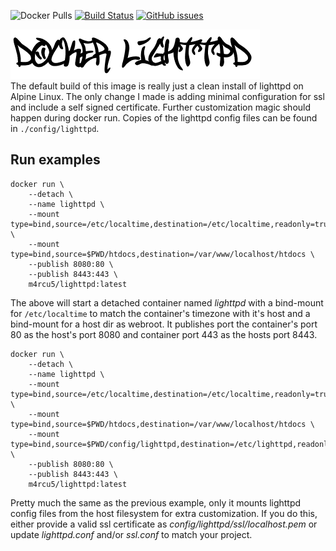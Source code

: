 ![Docker Pulls](https://img.shields.io/docker/pulls/m4rcu5/lighttpd.svg) [![Build Status](https://travis-ci.org/m4rcu5nl/docker-lighttpd-alpine.svg?branch=master)](https://travis-ci.org/m4rcu5nl/docker-lighttpd-alpine) [![GitHub issues](https://img.shields.io/github/issues/m4rcu5nl/docker-lighttpd-alpine.svg)](https://github.com/m4rcu5nl/docker-lighttpd-alpine/issues)

![](files/docker-lighttpd.png)    
The default build of this image is really just a clean install of lighttpd on Alpine Linux. The only change I made is adding minimal configuration for ssl and include a self signed certificate. Further customization magic should happen during docker run. Copies of the lighttpd config files can be found in `./config/lighttpd`.

Run examples
----
```
docker run \
	--detach \
	--name lighttpd \
	--mount type=bind,source=/etc/localtime,destination=/etc/localtime,readonly=true \
	--mount type=bind,source=$PWD/htdocs,destination=/var/www/localhost/htdocs \
	--publish 8080:80 \
	--publish 8443:443 \
	m4rcu5/lighttpd:latest
```
The above will start a detached container named _lighttpd_ with a bind-mount for `/etc/localtime` to match the container's timezone with it's host and a bind-mount for a host dir as webroot. It publishes port the container's port 80 as the host's port 8080 and container port 443 as the hosts port 8443.    

```
docker run \
	--detach \
	--name lighttpd \
	--mount type=bind,source=/etc/localtime,destination=/etc/localtime,readonly=true \
	--mount type=bind,source=$PWD/htdocs,destination=/var/www/localhost/htdocs \
	--mount type=bind,source=$PWD/config/lighttpd,destination=/etc/lighttpd,readonly=true \
	--publish 8080:80 \
	--publish 8443:443 \
	m4rcu5/lighttpd:latest
```
Pretty much the same as the previous example, only it mounts lighttpd config files from the host filesystem for extra customization. If you do this, either provide a valid ssl certificate as *config/lighttpd/ssl/localhost.pem* or update *lighttpd.conf* and/or *ssl.conf* to match your project.
